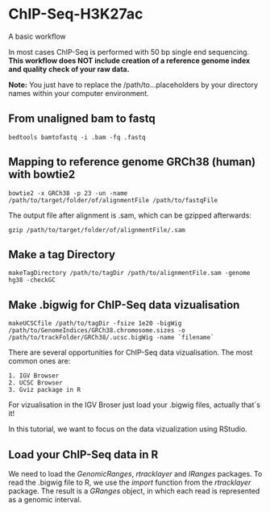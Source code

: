 # ChIP-Seq-H3K27ac
A basic workflow

In most cases ChIP-Seq is performed with 50 bp single end sequencing. 
__This workflow does NOT include creation of a reference genome index and quality check of your raw data.__

__Note:__ You just have to replace the /path/to...placeholders by your directory names within your computer environment. 

## From unaligned bam to fastq 

```bedtools bamtofastq -i .bam -fq .fastq```

## Mapping to reference genome GRCh38 (human) with bowtie2

```bowtie2 -x GRCh38 -p 23 -un -name /path/to/target/folder/of/alignmentFile /path/to/fastqFile```

The output file after alignment is .sam, which can be gzipped afterwards: 

```gzip /path/to/target/folder/of/alignmentFile/.sam``` 

## Make a tag Directory

```makeTagDirectory /path/to/tagDir /path/to/alignmentFile.sam -genome hg38 -checkGC```

## Make .bigwig for ChIP-Seq data vizualisation

```makeUCSCfile /path/to/tagDir -fsize 1e20 -bigWig /path/to/GenomeIndices/GRCh38.chromosome.sizes -o /path/to/trackFolder/GRCh38/.ucsc.bigWig -name `filename` ```

There are several opportunities for ChIP-Seq data vizualisation. The most common ones are: 

    1. IGV Browser
    2. UCSC Browser
    3. Gviz package in R
 
For vizualisation in the IGV Broser just load your .bigwig files, actually that´s it!

In this tutorial, we want to focus on the data vizualization using RStudio. 

## Load your ChIP-Seq data in R

We need to load the *GenomicRanges*, *rtracklayer* and *IRanges* packages. To read the .bigwig file to R, we use the *import* function from the *rtracklayer* package. The result is a *GRanges* object, in which each read is represented as a genomic interval.


